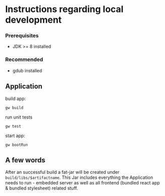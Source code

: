 # Instructions regarding local development

### Prerequisites

* JDK >= 8 installed

### Recommended

* gdub installed

## Application

build app:

    gw build
    
run unit tests

    gw test
    
start app:

    gw bootRun
    
## A few words

After an successful build a fat-jar will be created under `build/libs/$artifactname`.
This Jar includes everything the Application needs to run - embedded server as well as
all frontend (bundled react app & bundled stylesheet) related stuff.



